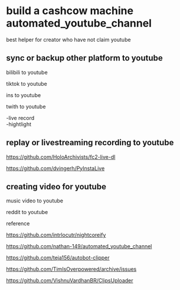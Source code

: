 # build a cashcow machine automated_youtube_channel


best helper for creator who have not claim youtube 

## sync or backup other platform to youtube 

bilibili to youtube 


tiktok to youtube 

ins to youtube


twith to youtube 

-live record    
-hightlight    



## replay or livestreaming recording to youtube

https://github.com/HoloArchivists/fc2-live-dl

https://github.com/dvingerh/PyInstaLive


## creating video for youtube 

music video to youtube 


reddit to youtube















reference 

https://github.com/intrlocutr/nightcoreify

https://github.com/nathan-149/automated_youtube_channel


https://github.com/teja156/autobot-clipper


https://github.com/TimIsOverpowered/archive/issues

https://github.com/VishnuVardhanBR/ClipsUploader
